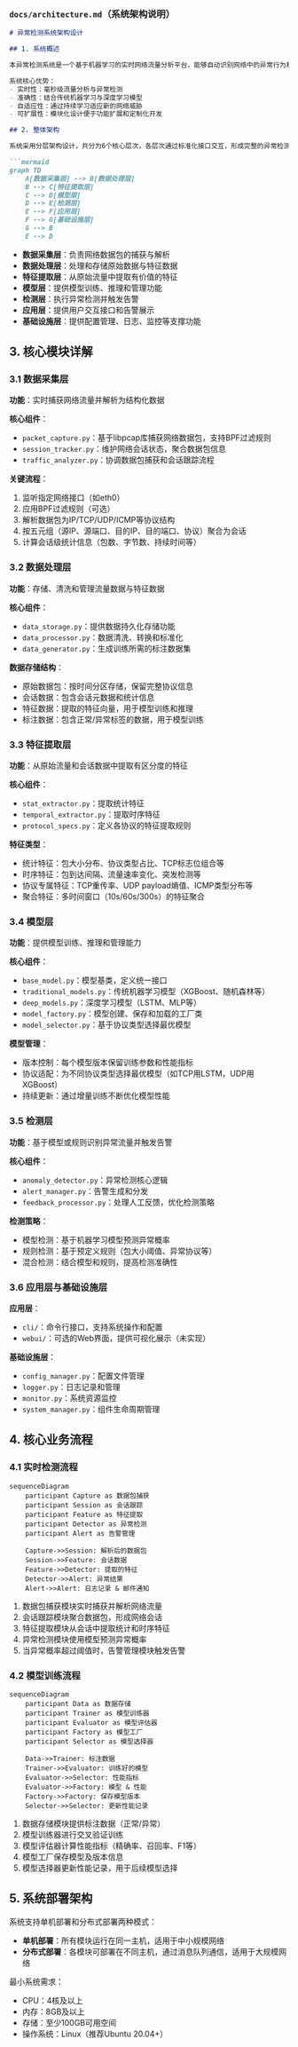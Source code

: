 ### `docs/architecture.md`（系统架构说明）

```markdown
# 异常检测系统架构设计

## 1. 系统概述

本异常检测系统是一个基于机器学习的实时网络流量分析平台，能够自动识别网络中的异常行为和潜在威胁。系统采用模块化设计，支持从数据包捕获、特征提取、模型训练到异常告警的全流程自动化处理，适用于企业内网、数据中心等多种网络环境。

系统核心优势：
- 实时性：毫秒级流量分析与异常检测
- 准确性：结合传统机器学习与深度学习模型
- 自适应性：通过持续学习适应新的网络威胁
- 可扩展性：模块化设计便于功能扩展和定制化开发

## 2. 整体架构

系统采用分层架构设计，共分为6个核心层次，各层次通过标准化接口交互，形成完整的异常检测闭环：

```mermaid
graph TD
    A[数据采集层] --> B[数据处理层]
    B --> C[特征提取层]
    C --> D[模型层]
    D --> E[检测层]
    E --> F[应用层]
    F --> G[基础设施层]
    G --> B
    E --> D
```

- **数据采集层**：负责网络数据包的捕获与解析
- **数据处理层**：处理和存储原始数据与特征数据
- **特征提取层**：从原始流量中提取有价值的特征
- **模型层**：提供模型训练、推理和管理功能
- **检测层**：执行异常检测并触发告警
- **应用层**：提供用户交互接口和告警展示
- **基础设施层**：提供配置管理、日志、监控等支撑功能

## 3. 核心模块详解

### 3.1 数据采集层

**功能**：实时捕获网络流量并解析为结构化数据

**核心组件**：
- `packet_capture.py`：基于libpcap库捕获网络数据包，支持BPF过滤规则
- `session_tracker.py`：维护网络会话状态，聚合数据包信息
- `traffic_analyzer.py`：协调数据包捕获和会话跟踪流程

**关键流程**：
1. 监听指定网络接口（如eth0）
2. 应用BPF过滤规则（可选）
3. 解析数据包为IP/TCP/UDP/ICMP等协议结构
4. 按五元组（源IP、源端口、目的IP、目的端口、协议）聚合为会话
5. 计算会话级统计信息（包数、字节数、持续时间等）

### 3.2 数据处理层

**功能**：存储、清洗和管理流量数据与特征数据

**核心组件**：
- `data_storage.py`：提供数据持久化存储功能
- `data_processor.py`：数据清洗、转换和标准化
- `data_generator.py`：生成训练所需的标注数据集

**数据存储结构**：
- 原始数据包：按时间分区存储，保留完整协议信息
- 会话数据：包含会话元数据和统计信息
- 特征数据：提取的特征向量，用于模型训练和推理
- 标注数据：包含正常/异常标签的数据，用于模型训练

### 3.3 特征提取层

**功能**：从原始流量和会话数据中提取有区分度的特征

**核心组件**：
- `stat_extractor.py`：提取统计特征
- `temporal_extractor.py`：提取时序特征
- `protocol_specs.py`：定义各协议的特征提取规则

**特征类型**：
- 统计特征：包大小分布、协议类型占比、TCP标志位组合等
- 时序特征：包到达间隔、流量速率变化、突发检测等
- 协议专属特征：TCP重传率、UDP payload熵值、ICMP类型分布等
- 聚合特征：多时间窗口（10s/60s/300s）的特征聚合

### 3.4 模型层

**功能**：提供模型训练、推理和管理能力

**核心组件**：
- `base_model.py`：模型基类，定义统一接口
- `traditional_models.py`：传统机器学习模型（XGBoost、随机森林等）
- `deep_models.py`：深度学习模型（LSTM、MLP等）
- `model_factory.py`：模型创建、保存和加载的工厂类
- `model_selector.py`：基于协议类型选择最优模型

**模型管理**：
- 版本控制：每个模型版本保留训练参数和性能指标
- 协议适配：为不同协议类型选择最优模型（如TCP用LSTM，UDP用XGBoost）
- 持续更新：通过增量训练不断优化模型性能

### 3.5 检测层

**功能**：基于模型或规则识别异常流量并触发告警

**核心组件**：
- `anomaly_detector.py`：异常检测核心逻辑
- `alert_manager.py`：告警生成和分发
- `feedback_processor.py`：处理人工反馈，优化检测策略

**检测策略**：
- 模型检测：基于机器学习模型预测异常概率
- 规则检测：基于预定义规则（包大小阈值、异常协议等）
- 混合检测：结合模型和规则，提高检测准确性

### 3.6 应用层与基础设施层

**应用层**：
- `cli/`：命令行接口，支持系统操作和配置
- `webui/`：可选的Web界面，提供可视化展示（未实现）

**基础设施层**：
- `config_manager.py`：配置文件管理
- `logger.py`：日志记录和管理
- `monitor.py`：系统资源监控
- `system_manager.py`：组件生命周期管理

## 4. 核心业务流程

### 4.1 实时检测流程

```mermaid
sequenceDiagram
    participant Capture as 数据包捕获
    participant Session as 会话跟踪
    participant Feature as 特征提取
    participant Detector as 异常检测
    participant Alert as 告警管理
    
    Capture->>Session: 解析后的数据包
    Session->>Feature: 会话数据
    Feature->>Detector: 提取的特征
    Detector->>Alert: 异常结果
    Alert->>Alert: 日志记录 & 邮件通知
```

1. 数据包捕获模块实时捕获并解析网络流量
2. 会话跟踪模块聚合数据包，形成网络会话
3. 特征提取模块从会话中提取统计和时序特征
4. 异常检测模块使用模型预测异常概率
5. 当异常概率超过阈值时，告警管理模块触发告警

### 4.2 模型训练流程

```mermaid
sequenceDiagram
    participant Data as 数据存储
    participant Trainer as 模型训练器
    participant Evaluator as 模型评估器
    participant Factory as 模型工厂
    participant Selector as 模型选择器
    
    Data->>Trainer: 标注数据
    Trainer->>Evaluator: 训练好的模型
    Evaluator->>Selector: 性能指标
    Evaluator->>Factory: 模型 & 性能
    Factory->>Factory: 保存模型版本
    Selector->>Selector: 更新性能记录
```

1. 数据存储模块提供标注数据（正常/异常）
2. 模型训练器进行交叉验证训练
3. 模型评估器计算性能指标（精确率、召回率、F1等）
4. 模型工厂保存模型及版本信息
5. 模型选择器更新性能记录，用于后续模型选择

## 5. 系统部署架构

系统支持单机部署和分布式部署两种模式：

- **单机部署**：所有模块运行在同一主机，适用于中小规模网络
- **分布式部署**：各模块可部署在不同主机，通过消息队列通信，适用于大规模网络

最小系统需求：
- CPU：4核及以上
- 内存：8GB及以上
- 存储：至少100GB可用空间
- 操作系统：Linux（推荐Ubuntu 20.04+）
```
